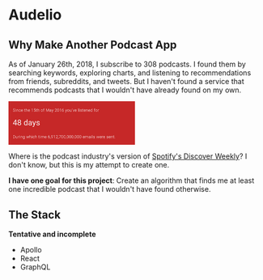 # Audelio

## Why Make Another Podcast App

As of January 26th, 2018, I subscribe to 308 podcasts. I found them by searching keywords, exploring charts, and listening to recommendations from friends, subreddits, and tweets. But I haven't found a service that recommends podcasts that I wouldn't have already found on my own.

<img src="https://raw.githubusercontent.com/veekas/podcast-project/2018-restart/assets/podcast-addiction.png" alt="48 days of podcast-listening since May 2016" width="250" align="center">

Where is the podcast industry's version of [Spotify's Discover Weekly](https://gizmodo.com/spotifys-new-discover-weekly-playlist-knows-you-so-we-1718992287)? I don't know, but this is my attempt to create one.

**I have one goal for this project**: Create an algorithm that finds me at least one incredible podcast that I wouldn't have found otherwise.

## The Stack

**Tentative and incomplete**

- Apollo
- React
- GraphQL
